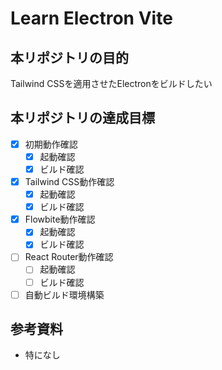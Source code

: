 # Learn Electron Vite

## 本リポジトリの目的
Tailwind CSSを適用させたElectronをビルドしたい

## 本リポジトリの達成目標
- [x] 初期動作確認
  - [x] 起動確認
  - [x] ビルド確認
- [x] Tailwind CSS動作確認
  - [x] 起動確認
  - [x] ビルド確認
- [x] Flowbite動作確認
  - [x] 起動確認
  - [x] ビルド確認
- [ ] React Router動作確認
  - [ ] 起動確認
  - [ ] ビルド確認
- [ ] 自動ビルド環境構築

## 参考資料
- 特になし

